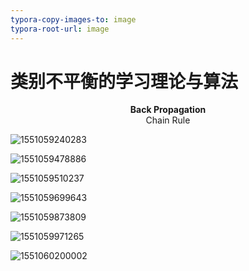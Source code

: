 ```yaml
---
typora-copy-images-to: image
typora-root-url: image
---
```


# 类别不平衡的学习理论与算法

<center><b>Back Propagation</b></center>

<center>Chain Rule
</center>



![1551059240283](/1551059240283.png)

![1551059478886](/1551059478886.png)

![1551059510237](/1551059510237.png)

![1551059699643](/1551059699643.png)

![1551059873809](/1551059873809.png)

![1551059971265](/1551059971265.png)

![1551060200002](/1551060200002.png)



<center></center>

